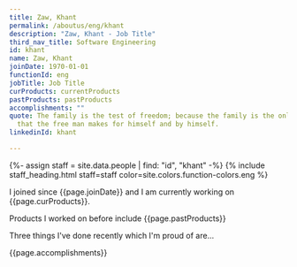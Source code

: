 ```yaml
---
title: Zaw, Khant
permalink: /aboutus/eng/khant
description: "Zaw, Khant - Job Title"
third_nav_title: Software Engineering
id: khant
name: Zaw, Khant
joinDate: 1970-01-01
functionId: eng
jobTitle: Job Title
curProducts: currentProducts
pastProducts: pastProducts
accomplishments: ""
quote: The family is the test of freedom; because the family is the only thing
  that the free man makes for himself and by himself.
linkedinId: khant

---
```


{%- assign staff = site.data.people | find: "id", "khant" -%}
{% include staff_heading.html staff=staff color=site.colors.function-colors.eng %}

<p>I joined since {{page.joinDate}} and I am currently working on {{page.curProducts}}.</p>

<p>Products I worked on before include {{page.pastProducts}}</p>

<p>Three things I've done recently which I'm proud of are...</p>
{{page.accomplishments}}

